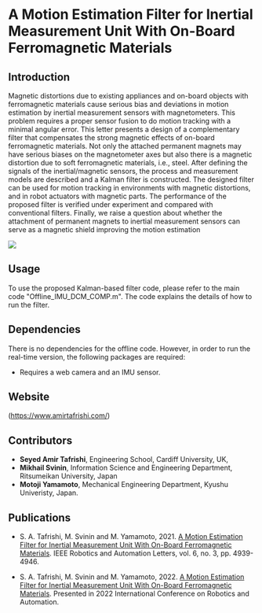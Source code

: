 # A Motion Estimation Filter for Inertial Measurement Unit With On-Board Ferromagnetic Materials
## Introduction

Magnetic distortions due to existing appliances and on-board objects with ferromagnetic materials cause serious bias and deviations in motion estimation by inertial measurement sensors with magnetometers. This problem requires a proper sensor fusion to do motion tracking with a minimal angular error. This letter presents a design of a complementary filter that compensates the strong magnetic effects of on-board ferromagnetic materials. Not only the attached permanent magnets may have serious biases on the magnetometer axes but also there is a magnetic distortion due to soft ferromagnetic materials, i.e., steel. After defining the signals of the inertial/magnetic sensors, the process and measurement models are described and a Kalman filter is constructed. The designed filter can be used for motion tracking in environments with magnetic distortions, and in robot actuators with magnetic parts. The performance of the proposed filter is verified under experiment and compared with conventional filters. Finally, we raise a question about whether the attachment of permanent magnets to inertial measurement sensors can serve as a magnetic shield improving the motion estimation

![](results/LCS_demo.gif)

## Usage

To use the proposed Kalman-based filter code, please refer to the main code "Offline_IMU_DCM_COMP.m". The code explains the details of how to run the filter. 

## Dependencies

There is no dependencies for the offline code. However, in order to run the real-time version, the following packages are required:

- Requires a web camera and an IMU sensor. 

## Website 
(https://www.amirtafrishi.com/)


## Contributors

- **Seyed Amir Tafrishi**, Engineering School, Cardiff University, UK,
- **Mikhail Svinin**,  Information Science and Engineering Department, Ritsumeikan University, Japan
- **Motoji Yamamoto**, Mechanical Engineering Department, Kyushu Univeristy, Japan.

##  Publications

- S. A. Tafrishi, M. Svinin and M. Yamamoto, 2021. [A Motion Estimation Filter for Inertial Measurement Unit With On-Board Ferromagnetic Materials](10.1109/LRA.2021.3067301). IEEE Robotics and Automation Letters, vol. 6, no. 3, pp. 4939-4946.

- S. A. Tafrishi, M. Svinin and M. Yamamoto, 2022. [A Motion Estimation Filter for Inertial Measurement Unit With On-Board Ferromagnetic Materials](10.1109/LRA.2021.3067301). Presented in 2022 International Conference on Robotics and Automation. 


 

 

